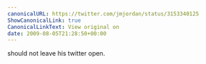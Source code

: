 ```yaml
---
canonicalURL: https://twitter.com/jmjordan/status/3153340125
ShowCanonicalLink: true
CanonicalLinkText: View original on
date: 2009-08-05T21:28:50+00:00
---
```

should not leave his twitter open.